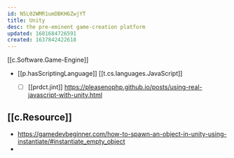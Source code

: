 ```yaml
---
id: N5L02WMR1umDBKH6ZwjYT
title: Unity
desc: the pre-eminent game-creation platform
updated: 1681684726591
created: 1637842422618
---
```


[[c.Software.Game-Engine]]

- [[p.hasScriptingLanguage]] [[t.cs.languages.JavaScript]]
  - [ ] [[prdct.jint]] https://pleasenophp.github.io/posts/using-real-javascript-with-unity.html


## [[c.Resource]]

- https://gamedevbeginner.com/how-to-spawn-an-object-in-unity-using-instantiate/#instantiate_empty_object
- 